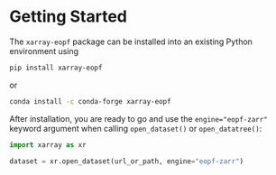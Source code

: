 # Getting Started

The `xarray-eopf` package can be installed into an existing Python environment
using

```bash
pip install xarray-eopf
```

or

```bash
conda install -c conda-forge xarray-eopf
```

After installation, you are ready to go and use the `engine="eopf-zarr"` keyword
argument when calling `open_dataset()` or `open_datatree()`:

```python
import xarray as xr

dataset = xr.open_dataset(url_or_path, engine="eopf-zarr")
```
